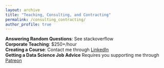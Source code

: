 ```yaml
---
layout: archive
title: "Teaching, Consulting, and Contracting"
permalink: /consulting_contracting/
author_profile: true
---
```



<b>Answering Random Questions</b>:  See stackoverflow<br>
<b>Corporate Teaching</b>:  \$250+/hour <br>
<b>Creating a Course</b>: Contact me through <a href='https://www.linkedin.com/in/michaelgalarnyk/'>LinkedIn</a> <br>
<b>Getting a Data Science Job Advice</b> Requires you supporting me through <a href='https://www.patreon.com/GalarnykMichael/overview/'>Patreon</a> <br>